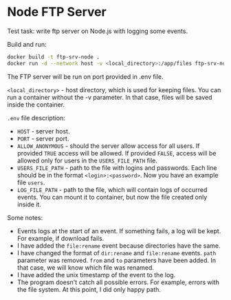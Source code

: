 
# Node FTP Server

Test task: write ftp server on Node.js with logging some events.

Build and run:
```bash
docker build -t ftp-srv-node .
docker run -d --network host -v <local_directory>:/app/files ftp-srv-node
```

The FTP server will be run on port provided in .env file.

`<local_directory>` - host directory, which is used for keeping files. You can run a container without the -v parameter. In that case, files will be saved inside the container.

`.env` file description:
- `HOST` - server host.
- `PORT` - server port.
- `ALLOW_ANONYMOUS` - should the server allow access for all users. If provided `TRUE` access will be allowed. If provided `FALSE`, access will be allowed only for users in the `USERS_FILE_PATH` file.
- `USERS_FILE_PATH` - path to the file with logins and passwords. Each line should be in the format `<login>:<password>`. Now you have an example file `users`.
- `LOG_FILE_PATH` - path to the file, which will contain logs of occurred events. You can mount it to container, but now the file created only inside it.

Some notes:
- Events logs at the start of an event. If something fails, a log will be kept. For example, if download fails.
- I have added the `file:rename` event because directories have the same.
- I have changed the format of `dir:rename` and `file:rename` events. `path` parameter was removed. `from` and `to` parameters have been added. In that case, we will know which file was renamed.
- I have added the unix timestamp of the event to the log.
- The program doesn't catch all possible errors. For example, errors with the file system. At this point, I did only happy path.
